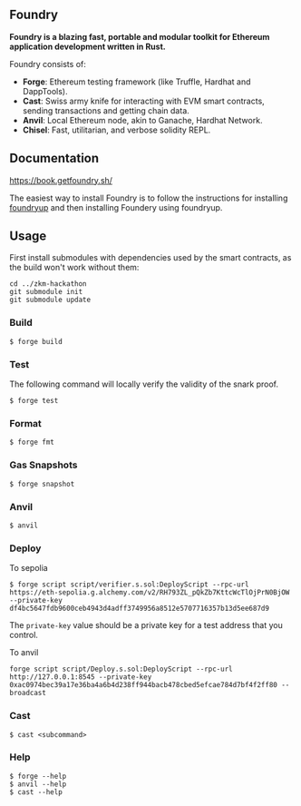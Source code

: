 ## Foundry

**Foundry is a blazing fast, portable and modular toolkit for Ethereum application development written in Rust.**

Foundry consists of:

- **Forge**: Ethereum testing framework (like Truffle, Hardhat and DappTools).
- **Cast**: Swiss army knife for interacting with EVM smart contracts, sending transactions and getting chain data.
- **Anvil**: Local Ethereum node, akin to Ganache, Hardhat Network.
- **Chisel**: Fast, utilitarian, and verbose solidity REPL.

## Documentation

https://book.getfoundry.sh/

The easiest way to install Foundry is to follow the instructions for installing [foundryup](https://book.getfoundry.sh/getting-started/installation#using-foundryup) and then installing Foundery using foundryup.

## Usage

First install submodules with dependencies used by the smart contracts, as the build won't work without them:

```
cd ../zkm-hackathon
git submodule init
git submodule update

```

### Build

```shell
$ forge build
```

### Test

The following command will locally verify the validity of the snark proof.

```shell
$ forge test
```

### Format

```shell
$ forge fmt
```

### Gas Snapshots

```shell
$ forge snapshot
```

### Anvil

```shell
$ anvil
```

### Deploy

To sepolia

```shell
$ forge script script/verifier.s.sol:DeployScript --rpc-url https://eth-sepolia.g.alchemy.com/v2/RH793ZL_pQkZb7KttcWcTlOjPrN0BjOW --private-key df4bc5647fdb9600ceb4943d4adff3749956a8512e5707716357b13d5ee687d9
```

The `private-key` value should be a private key for a test address that you control.

To anvil

```
forge script script/Deploy.s.sol:DeployScript --rpc-url http://127.0.0.1:8545 --private-key 0xac0974bec39a17e36ba4a6b4d238ff944bacb478cbed5efcae784d7bf4f2ff80 --broadcast

```

### Cast

```shell
$ cast <subcommand>
```

### Help

```shell
$ forge --help
$ anvil --help
$ cast --help
```
